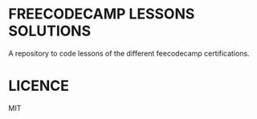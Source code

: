 # FREECODECAMP LESSONS SOLUTIONS

A repository to code lessons of the different feecodecamp certifications.


# LICENCE
MIT